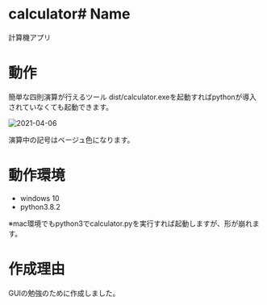 # calculator# Name
 
計算機アプリ
 
# 動作
 
簡単な四則演算が行えるツール
dist/calculator.exeを起動すればpythonが導入されていなくても起動できます。

![2021-04-06](https://user-images.githubusercontent.com/67570383/113610345-f0d25680-9687-11eb-8dd8-5a283b71ddc1.png)

演算中の記号はベージュ色になります。


# 動作環境
 
* windows 10
* python3.8.2

※mac環境でもpython3でcalculator.pyを実行すれば起動しますが、形が崩れます。
 
# 作成理由
 
GUIの勉強のために作成しました。
